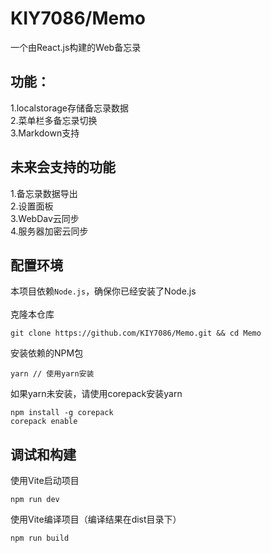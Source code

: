# KIY7086/Memo
一个由React.js构建的Web备忘录<br>

## 功能：
1.localstorage存储备忘录数据<br>
2.菜单栏多备忘录切换<br>
3.Markdown支持<br>

## 未来会支持的功能
1.备忘录数据导出<br>
2.设置面板<br>
3.WebDav云同步<br>
4.服务器加密云同步<br>

## 配置环境
本项目依赖`Node.js`，确保你已经安装了Node.js<br>
<br>
克隆本仓库
```
git clone https://github.com/KIY7086/Memo.git && cd Memo
```
安装依赖的NPM包
```
yarn // 使用yarn安装
```
如果yarn未安装，请使用corepack安装yarn
```
npm install -g corepack
corepack enable
```

## 调试和构建
使用Vite启动项目
```
npm run dev
```
使用Vite编译项目（编译结果在dist目录下）
```
npm run build
```
